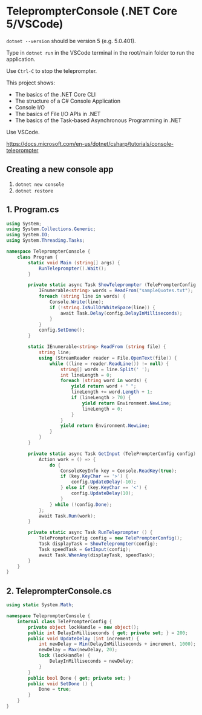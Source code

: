 # TeleprompterConsole (.NET Core 5/VSCode)

`dotnet --version` should be version 5 (e.g. 5.0.401).

Type in `dotnet run` in the VSCode terminal in the 
root/main folder to run the application.

Use `Ctrl-C` to stop the teleprompter.

This project shows:

- The basics of the .NET Core CLI
- The structure of a C# Console Application
- Console I/O
- The basics of File I/O APIs in .NET
- The basics of the Task-based Asynchronous Programming in .NET

Use VSCode.

https://docs.microsoft.com/en-us/dotnet/csharp/tutorials/console-teleprompter

## Creating a new console app

1. `dotnet new console`
2. `dotnet restore`

## 1. Program.cs

```csharp
using System;
using System.Collections.Generic;
using System.IO;
using System.Threading.Tasks;

namespace TeleprompterConsole {
    class Program {
        static void Main (string[] args) {
            RunTeleprompter().Wait();
        }

        private static async Task ShowTeleprompter (TelePrompterConfig config) {
            IEnumerable<string> words = ReadFrom("sampleQuotes.txt");
            foreach (string line in words) {
                Console.Write(line);
                if (!string.IsNullOrWhiteSpace(line)) {
                    await Task.Delay(config.DelayInMilliseconds);
                }
            }
            config.SetDone();
        }

        static IEnumerable<string> ReadFrom (string file) {
            string line;
            using (StreamReader reader = File.OpenText(file)) {
                while ((line = reader.ReadLine()) != null) {
                    string[] words = line.Split(' ');
                    int lineLength = 0;
                    foreach (string word in words) {
                        yield return word + " ";
                        lineLength += word.Length + 1;
                        if (lineLength > 70) {
                            yield return Environment.NewLine;
                            lineLength = 0;
                        }
                    }
                    yield return Environment.NewLine;
                }
            }
        }

        private static async Task GetInput (TelePrompterConfig config) {
            Action work = () => {
                do {
                    ConsoleKeyInfo key = Console.ReadKey(true);
                    if (key.KeyChar == '>') {
                        config.UpdateDelay(-10);
                    } else if (key.KeyChar == '<') {
                        config.UpdateDelay(10);
                    }
                } while (!config.Done);
            };
            await Task.Run(work);
        }

        private static async Task RunTeleprompter () {
            TelePrompterConfig config = new TelePrompterConfig();
            Task displayTask = ShowTeleprompter(config);
            Task speedTask = GetInput(config);
            await Task.WhenAny(displayTask, speedTask);
        }
    }
}
```

## 2. TeleprompterConsole.cs

```csharp
using static System.Math;

namespace TeleprompterConsole {
    internal class TelePrompterConfig {
        private object lockHandle = new object();
        public int DelayInMilliseconds { get; private set; } = 200;
        public void UpdateDelay (int increment) {
            int newDelay = Min(DelayInMilliseconds + increment, 1000);
            newDelay = Max(newDelay, 20);
            lock (lockHandle) {
                DelayInMilliseconds = newDelay;
            }
        }
        public bool Done { get; private set; }
        public void SetDone () {
            Done = true;
        }
    }
}
```
